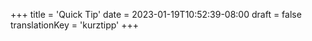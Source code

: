+++
title = 'Quick Tip'
date = 2023-01-19T10:52:39-08:00
draft = false
translationKey = 'kurztipp'
+++
